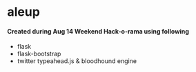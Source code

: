 # aleup
#### Created during Aug 14 Weekend Hack-o-rama using following
- flask
- flask-bootstrap
- twitter typeahead.js & bloodhound engine
